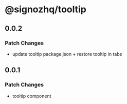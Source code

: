 # @signozhq/tooltip

## 0.0.2

### Patch Changes

- update tooltip package.json + restore tooltip in tabs

## 0.0.1

### Patch Changes

- tooltip component
